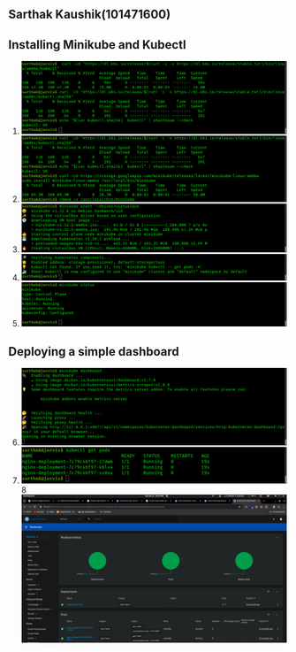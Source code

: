 Sarthak Kaushik(101471600)
---------------------------


Installing Minikube and Kubectl
--------------------------------

1. ![1.png](images/1.png)
2. ![2.png](images/2.png)
3. ![3.png](images/3.png)
4. ![4.png](images/4.png)
5. ![5.png](images/5.png)

Deploying a simple dashboard
-----------------------------

6. ![6.png](images/6.png)
7. ![7.png](images/7.png)
8![8.png](images/8.png)
